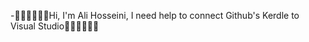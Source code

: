 
<!---
AliHuseyni/AliHuseyni is a ✨ special ✨ repository because its `README.md` (this file) appears on your GitHub profile.
You can click the Preview link to take a look at your changes.
--->
-🙏🏻🙏🏻🙏🏻Hi, I'm Ali Hosseini, I need help to connect Github's Kerdle to Visual Studio🙏🏻🙏🏻🙏🏻
